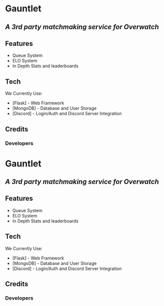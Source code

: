 # Gauntlet
## _A 3rd party matchmaking service for Overwatch_

## Features

- Queue System
- ELO System
- In Depth Stats and leaderboards

## Tech

We Currently Use:

- [Flask] - Web Framework
- [MongoDB] - Database and User Storage
- [Discord] - Login/Auth and Discord Server Integration


## Credits
### Developers
# Gauntlet
## _A 3rd party matchmaking service for Overwatch_

## Features

- Queue System
- ELO System
- In Depth Stats and leaderboards

## Tech

We Currently Use:

- [Flask] - Web Framework
- [MongoDB] - Database and User Storage
- [Discord] - Login/Auth and Discord Server Integration


## Credits
### Developers